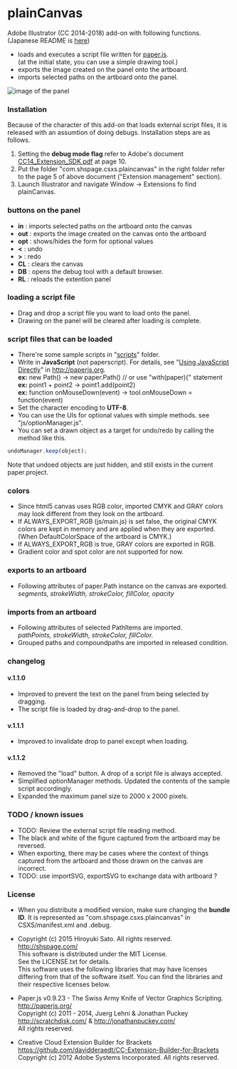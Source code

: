 # plainCanvas

Adobe Illustrator (CC 2014-2018) add-on with following functions.  
(Japanese README is [here](https://github.com/shspage/plainCanvas/blob/master/README_ja.md))

* loads and executes a script file written for [paper.js](http://paperjs.org).  
(at the initial state, you can use a simple drawing tool.)
* exports the image created on the panel onto the artboard.
* imports selected paths on the artboard onto the panel.

![image of the panel](https://github.com/shspage/plainCanvas/raw/master/image/desc_plaincanvas.png "image of the panel")

### Installation
Because of the character of this add-on that loads external script files, it is released with an assumtion of doing debugs.  Installation steps are as follows.  

1. Setting the __debug mode flag__ refer to Adobe's document [CC14_Extension_SDK.pdf](http://wwwimages.adobe.com/content/dam/Adobe/en/devnet/creativesuite/pdfs/CC14_Extension_SDK.pdf) at page 10.  
2. Put the folder "com.shspage.csxs.plaincanvas" in the right folder refer to the page 5 of above document ("Extension management" section).  
3. Launch Illustrator and navigate Window -&#62; Extensions fo find plainCanvas.


### buttons on the panel
* __in__ : imports selected paths on the artboard onto the canvas
* __out__ : exports the image created on the canvas onto the artboard
* __opt__ : shows/hides the form for optional values
* __&#60;__ : undo
* __&#62;__ : redo
* __CL__ : clears the canvas
* __DB__ : opens the debug tool with a default browser.
* __RL__ : reloads the extention panel

### loading a script file
* Drag and drop a script file you want to load onto the panel.
* Drawing on the panel will be cleared after loading is complete.

### script files that can be loaded
* There're some sample scripts in "[scripts](https://github.com/shspage/plainCanvas/tree/master/scripts)" folder.  
* Write in __JavaScript__ (not paperscript).  For details, see "[Using JavaScript Directly](http://paperjs.org/tutorials/getting-started/using-javascript-directly/)" in http://paperjs.org.  
__ex:__ new Path() -> new paper.Path()   // or use "with(paper){" statement  
__ex:__ point1 + point2 -> point1.add(point2)  
__ex:__ function onMouseDown(event) -> tool.onMouseDown = function(event)  
* Set the character encoding to __UTF-8__.
* You can use the UIs for optional values with simple methods. see "js/optionManager.js".
* You can set a drawn object as a target for undo/redo by calling the method like this.
```javascript
undoManager.keep(object);
```
Note that undoed objects are just hidden, and still exists in the current paper.project.



### colors
* Since html5 canvas uses RGB color, imported CMYK and GRAY colors may look different from they look on the artboard.
* If ALWAYS_EXPORT_RGB (js/main.js) is set false, the original CMYK colors are kept in memory
and are applied when they are exported. (When DefaultColorSpace of the artboard
is CMYK.)
* If ALWAYS_EXPORT_RGB is true, GRAY colors are exported in RGB.
* Gradient color and spot color are not supported for now.

### exports to an artboard
* Following attributes of paper.Path instance on the canvas are exported.  
_segments, strokeWidth, strokeColor, fillColor, opacity_

### imports from an artboard
* Following attributes of selected PathItems are imported.  
_pathPoints, strokeWidth, strokeColor, fillColor._
* Grouped paths and compoundpaths are imported in released condition.

### changelog
#### v.1.1.0
* Improved to prevent the text on the panel from being selected by dragging.
* The script file is loaded by drag-and-drop to the panel.
#### v.1.1.1
* Improved to invalidate drop to panel except when loading.
#### v.1.1.2
* Removed the "load" button. A drop of a script file is always accepted.
* Simplified optionManager methods. Updated the contents of the sample script accordingly.
* Expanded the maximum panel size to 2000 x 2000 pixels.

### TODO / known issues
* TODO: Review the external script file reading method.
* The black and white of the figure captured from the artboard may be reversed.
* When exporting, there may be cases where the context of things captured from the artboard and those drawn on the canvas are incorrect.
* TODO: use importSVG, exportSVG to exchange data with artboard ?

### License
* When you distribute a modified version, make sure changing the __bundle ID__.
It is represented as "com.shspage.csxs.plaincanvas" in CSXS/manifest.xml and .debug.
*  Copyright (c) 2015 Hiroyuki Sato. All rights reserved.  
http://shspage.com/  
This software is distributed under the MIT License.  
See the LICENSE.txt for details.  
This software uses the following libraries that may have
licenses differing from that of the software itself. You can find the
libraries and their respective licenses below.

* Paper.js v0.9.23 - The Swiss Army Knife of Vector Graphics Scripting.  
http://paperjs.org/  
Copyright (c) 2011 - 2014, Juerg Lehni & Jonathan Puckey  
http://scratchdisk.com/ & http://jonathanpuckey.com/  
All rights reserved.  

* Creative Cloud Extension Builder for Brackets  
https://github.com/davidderaedt/CC-Extension-Builder-for-Brackets  
Copyright (c) 2012 Adobe Systems Incorporated. All rights reserved.  

